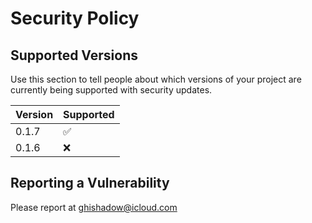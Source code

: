 # Security Policy

## Supported Versions

Use this section to tell people about which versions of your project are
currently being supported with security updates.

| Version | Supported          |
| ------- | ------------------ |
| 0.1.7   | :white_check_mark: |
| 0.1.6   | :x:                |

## Reporting a Vulnerability

Please report at ghishadow@icloud.com
